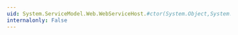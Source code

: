 ```yaml
---
uid: System.ServiceModel.Web.WebServiceHost.#ctor(System.Object,System.Uri[])
internalonly: False
---
```

